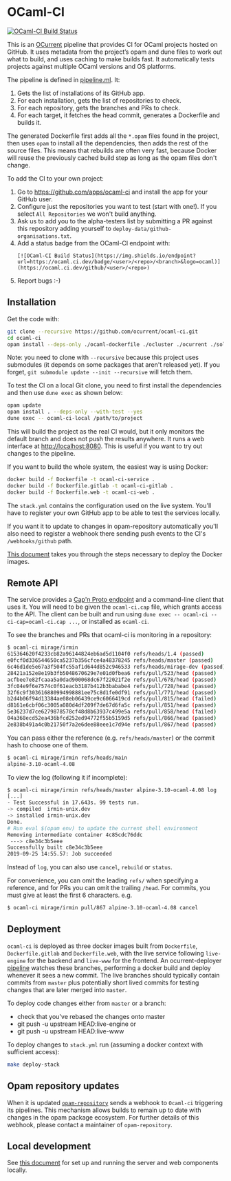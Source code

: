 # OCaml-CI

[![OCaml-CI Build Status](https://img.shields.io/endpoint?url=https%3A%2F%2Focaml.ci.dev%2Fbadge%2Focurrent%2Focaml-ci%2Fmaster&logo=ocaml)](https://ocaml.ci.dev/github/ocurrent/ocaml-ci)

This is an [OCurrent][] pipeline that provides CI for OCaml projects hosted on GitHub.
It uses metadata from the project’s opam and dune files to work out what to build,
and uses caching to make builds fast. It automatically tests projects against
multiple OCaml versions and OS platforms.

The pipeline is defined in [pipeline.ml][]. It:

1. Gets the list of installations of its GitHub app.
2. For each installation, gets the list of repositories to check.
3. For each repository, gets the branches and PRs to check.
4. For each target, it fetches the head commit, generates a Dockerfile and builds it.

The generated Dockerfile first adds all the `*.opam` files found in the project,
then uses `opam` to install all the dependencies, then adds the rest of the source
files. This means that rebuilds are often very fast, because Docker will reuse the
previously cached build step as long as the opam files don't change.

To add the CI to your own project:

1. Go to https://github.com/apps/ocaml-ci and install the app for your GitHub user.
2. Configure just the repositories you want to test (start with one!). If you select `All Repositories` we won't build anything.
3. Ask us to add you to the alpha-testers list by submitting a PR against this
   repository adding yourself to `deploy-data/github-organisations.txt`.
4. Add a status badge from the OCaml-CI endpoint with:
   ```
   [![OCaml-CI Build Status](https://img.shields.io/endpoint?url=https://ocaml.ci.dev/badge/<user>/<repo>/<branch>&logo=ocaml)](https://ocaml.ci.dev/github/<user>/<repo>)
   ```
5. Report bugs :-)

## Installation

Get the code with:

```sh
git clone --recursive https://github.com/ocurrent/ocaml-ci.git
cd ocaml-ci
opam install --deps-only ./ocaml-dockerfile ./ocluster ./ocurrent ./solver-service .
```

Note: you need to clone with `--recursive` because this project uses submodules
(it depends on some packages that aren't released yet).
If you forget, `git submodule update --init --recursive` will fetch them.

To test the CI on a local Git clone, you need to first install the
dependencies and then use `dune exec` as shown below:

```sh
opam update
opam install . --deps-only --with-test --yes
dune exec -- ocaml-ci-local /path/to/project
```

This will build the project as the real CI would,
but it only monitors the default branch and does not push the results anywhere.
It runs a web interface at <http://localhost:8080>.
This is useful if you want to try out changes to the pipeline.

If you want to build the whole system, the easiest way is using Docker:

```sh
docker build -f Dockerfile -t ocaml-ci-service .
docker build -f Dockerfile.gitlab -t ocaml-ci-gitlab .
docker build -f Dockerfile.web -t ocaml-ci-web .
```

The `stack.yml` contains the configuration used on the live system.
You'll have to register your own GitHub app to be able to test the services locally.

If you want it to update to changes in opam-repository automatically you'll also need
to register a webhook there sending push events to the CI's `/webhooks/github` path.

[This document](doc/docker-deployment.md) takes you through the steps
necessary to deploy the Docker images.

## Remote API

The service provides a [Cap'n Proto endpoint][capnp-api] and a command-line client that uses it.
You will need to be given the `ocaml-ci.cap` file, which grants access to the API.
The client can be built and run using `dune exec -- ocaml-ci --ci-cap=ocaml-ci.cap ...`, or
installed as `ocaml-ci`.

To see the branches and PRs that ocaml-ci is monitoring in a repository:

```bash
$ ocaml-ci mirage/irmin
615364620f4233cb82a96144824eb6ad5d1104f0 refs/heads/1.4 (passed)
e0fcf0d336544650ca5237b356cfce4a48378245 refs/heads/master (passed)
6c46d1de5e67a3f504fc55af1d644d852c946533 refs/heads/mirage-dev (passed)
28421a152e8e19b3fb5048670629e7e01d0fbea6 refs/pull/523/head (passed)
acfbee7e82fcaaa5a0dad900068dc67f22021f2e refs/pull/678/head (passed)
3fc04e9f6e7574c0f61eacb3187b412b3bababe4 refs/pull/728/head (passed)
32f6c9f303616880994998881ee75c8d1fe0df91 refs/pull/771/head (passed)
b2d4b06f94d13384ae08eb06439ce9c6066419cd refs/pull/815/head (failed)
d8161e6cbf06c3005a080d4df209f7de67d6fa5c refs/pull/851/head (passed)
5e36237d7ce6279878578cf48d8b63937c499e5a refs/pull/858/head (failed)
04a368ecd52ea436bfcd252ed94772f55b5159d5 refs/pull/866/head (passed)
2e838b491a4c0b21750f7a2e6dee88eee1c7d94e refs/pull/867/head (passed)
```

You can pass either the reference (e.g. `refs/heads/master`) or the commit hash to choose one of them.

```bash
$ ocaml-ci mirage/irmin refs/heads/main
alpine-3.10-ocaml-4.08
```

To view the log (following it if incomplete):

```bash
$ ocaml-ci mirage/irmin refs/heads/master alpine-3.10-ocaml-4.08 log
[...]
- Test Successful in 17.643s. 99 tests run.
-> compiled  irmin-unix.dev
-> installed irmin-unix.dev
Done.
# Run eval $(opam env) to update the current shell environment
Removing intermediate container 4c85cdc76ddc
 ---> c8e34c3b5eee
Successfully built c8e34c3b5eee
2019-09-25 14:55.57: Job succeeded
```

Instead of `log`, you can also use `cancel`, `rebuild` or `status`.

For convenience, you can omit the leading `refs/` when specifying a reference,
and for PRs you can omit the trailing `/head`. For commits, you must give at
least the first 6 characters. e.g.

```bash
$ ocaml-ci mirage/irmin pull/867 alpine-3.10-ocaml-4.08 cancel
```

## Deployment

`ocaml-ci` is deployed as three docker images built from `Dockerfile`, `Dockerfile.gitlab` and `Dockerfile.web`, with
the live service following `live-engine` for the backend and `live-www` for the frontend.
An ocurrent-deployer [pipeline](deploy.ci.dev) watches these branches, performing a docker build
and deploy whenever it sees a new commit. The live branches should typically contain commits from `master` plus potentially
short lived commits for testing changes that are later merged into `master`.

To deploy code changes either from `master` or a branch:
 * check that you've rebased the changes onto master
 * git push -u upstream HEAD:live-engine or
 * git push -u upstream HEAD:live-www

To deploy changes to `stack.yml` run (assuming a docker context with sufficient access):

``` bash
make deploy-stack
```

## Opam repository updates

When it is updated [`opam-repository`](https://github.com/ocaml/opam-repository) sends a webhook to `Ocaml-ci` triggering its pipelines.
This mechanism allows builds to remain up to date with changes in the opam package ecosystem. For further details of this webhook,
please contact a maintainer of `opam-repository`.


## Local development

See [this document](doc/dev.md) for set up and running the server and web components locally.

[OCurrent]: https://github.com/ocurrent/ocurrent
[pipeline.ml]: https://github.com/ocurrent/ocaml-ci/blob/master/service/pipeline.ml
[capnp-api]: https://github.com/ocurrent/ocaml-ci/blob/master/api/schema.capnp

